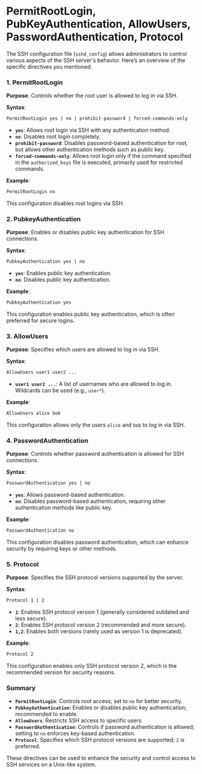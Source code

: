 # PermitRootLogin, PubKeyAuthentication, AllowUsers, PasswordAuthentication, Protocol

The SSH configuration file (`sshd_config`) allows administrators to control various aspects of the SSH server's behavior. Here’s an overview of the specific directives you mentioned:

### 1. **PermitRootLogin**

**Purpose**: Controls whether the root user is allowed to log in via SSH.

**Syntax**:
```sh
PermitRootLogin yes | no | prohibit-password | forced-commands-only
```

- **`yes`**: Allows root login via SSH with any authentication method.
- **`no`**: Disables root login completely.
- **`prohibit-password`**: Disables password-based authentication for root, but allows other authentication methods such as public key.
- **`forced-commands-only`**: Allows root login only if the command specified in the `authorized_keys` file is executed, primarily used for restricted commands.

**Example**:
```sh
PermitRootLogin no
```
This configuration disables root logins via SSH.

### 2. **PubkeyAuthentication**

**Purpose**: Enables or disables public key authentication for SSH connections.

**Syntax**:
```sh
PubkeyAuthentication yes | no
```

- **`yes`**: Enables public key authentication.
- **`no`**: Disables public key authentication.

**Example**:
```sh
PubkeyAuthentication yes
```
This configuration enables public key authentication, which is often preferred for secure logins.

### 3. **AllowUsers**

**Purpose**: Specifies which users are allowed to log in via SSH. 

**Syntax**:
```sh
AllowUsers user1 user2 ...
```

- **`user1 user2 ...`**: A list of usernames who are allowed to log in. Wildcards can be used (e.g., `user*`).

**Example**:
```sh
AllowUsers alice bob
```
This configuration allows only the users `alice` and `bob` to log in via SSH.

### 4. **PasswordAuthentication**

**Purpose**: Controls whether password authentication is allowed for SSH connections.

**Syntax**:
```sh
PasswordAuthentication yes | no
```

- **`yes`**: Allows password-based authentication.
- **`no`**: Disables password-based authentication, requiring other authentication methods like public key.

**Example**:
```sh
PasswordAuthentication no
```
This configuration disables password authentication, which can enhance security by requiring keys or other methods.

### 5. **Protocol**

**Purpose**: Specifies the SSH protocol versions supported by the server.

**Syntax**:
```sh
Protocol 1 | 2
```

- **`1`**: Enables SSH protocol version 1 (generally considered outdated and less secure).
- **`2`**: Enables SSH protocol version 2 (recommended and more secure).
- **`1,2`**: Enables both versions (rarely used as version 1 is deprecated).

**Example**:
```sh
Protocol 2
```
This configuration enables only SSH protocol version 2, which is the recommended version for security reasons.

### Summary

- **`PermitRootLogin`**: Controls root access; set to `no` for better security.
- **`PubkeyAuthentication`**: Enables or disables public key authentication; recommended to enable.
- **`AllowUsers`**: Restricts SSH access to specific users.
- **`PasswordAuthentication`**: Controls if password authentication is allowed; setting to `no` enforces key-based authentication.
- **`Protocol`**: Specifies which SSH protocol versions are supported; `2` is preferred.

These directives can be used to enhance the security and control access to SSH services on a Unix-like system.
